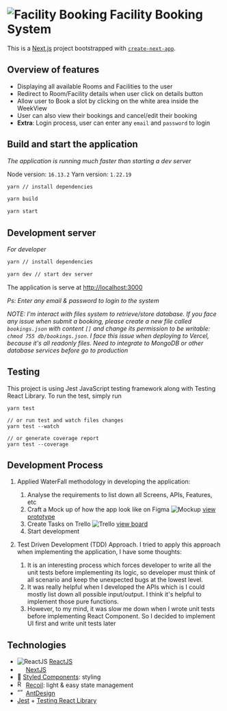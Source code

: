# ![Facility Booking](https://facility-booking.vercel.app/_next/image?url=%2Flogo.png&w=32&q=75) Facility Booking System

This is a [Next.js](https://nextjs.org/) project bootstrapped with [`create-next-app`](https://github.com/vercel/next.js/tree/canary/packages/create-next-app).

## Overview of features

- Displaying all available Rooms and Facilities to the user
- Redirect to Room/Facility details when user click on details button
- Allow user to Book a slot by clicking on the white area inside the WeekView
- User can also view their bookings and cancel/edit their booking
- **Extra**: Login process, user can enter any `email` and `password` to login

## Build and start the application

_The application is running much faster than starting a dev server_

Node version: `16.13.2`
Yarn version: `1.22.19`

```bash
yarn // install dependencies

yarn build

yarn start
```

## Development server

_For developer_

```bash
yarn // install dependencies

yarn dev // start dev server
```

The application is serve at [http://localhost:3000](http://localhost:3000)

_Ps: Enter any email & password to login to the system_

_NOTE: I'm interact with files system to retrieve/store database. If you face any issue when submit a booking, please create a new file called `bookings.json` with content `[]` and change its permission to be writable: `chmod 755 db/bookings.json`. I face this issue when deploying to Vercel, because it's all readonly files. Need to integrate to MongoDB or other database services before go to production_

## Testing

This project is using Jest JavaScript testing framework along with Testing React Library. To run the test, simply run

```
yarn test

// or run test and watch files changes
yarn test --watch

// or generate coverage report
yarn test --coverage
```

## Development Process

1. Applied WaterFall methodology in developing the application:

   1. Analyse the requirements to list down all Screens, APIs, Features, etc
   2. Craft a Mock up of how the app look like on Figma ![Mockup](https://icons-for-free.com/download-icon-figma+product+prototyping+soft+icon-1320168267226111826_16.ico 'Figma') [view prototype](https://www.figma.com/proto/bHq2rdBxgsygNlQdMgdrgh/Facility-Booking?node-id=179446%3A170518&scaling=scale-down&page-id=179446%3A170394&starting-point-node-id=179446%3A170518)
   3. Create Tasks on Trello ![Trello](https://icons-for-free.com/download-icon-trello-1330289861633868130_16.png 'Trello Board') [view board](https://drive.google.com/file/d/1IYNZqYJJTIsUaSXjcSaDF6-GkGjjy7d5/view)
   4. Start development

2. Test Driven Development (TDD) Approach. I tried to apply this approach when implementing the application, I have some thoughts:
   1. It is an interesting process which forces developer to write all the unit tests before implementing its logic, so developer must think of all scenario and keep the unexpected bugs at the lowest level.
   2. It was really helpful when I developed the APIs which is I could mostly list down all possible input/output. I think it's helpful to implement those pure functions.
   3. However, to my mind, it was slow me down when I wrote unit tests before implementing React Component. So I decided to implement UI first and write unit tests later

## Technologies

- ![ReactJS](https://icons-for-free.com/download-icon-vscode+icons+type+reactjs-1324451469448726104_16.png) [ReactJS](https://reactjs.org/)
- <img src="https://miro.medium.com/max/1400/1*gxOA6-EF8P8vnYdk3Bc9bg.png" height="16" /> [NextJS](https://nextjs.org/)
- 💅 [Styled Components](https://styled-components.com/): styling
- <img src="https://recoiljs.org/img/logo.svg" alt="REcoilJS" height="16" /> [Recoil](https://recoiljs.org/): light & easy state management
- <img src="https://camo.githubusercontent.com/363242675617648bfbedd1610f89ac28df0f9e1bac8749d83109fafdf8524fff/68747470733a2f2f67772e616c697061796f626a656374732e636f6d2f7a6f732f726d73706f7274616c2f4b4470677667754d704766716148506a6963524b2e737667" alt= “” width="16" height="16"> [AntDesign](https://ant.design/)
- [Jest](https://jestjs.io/) + [Testing React Library](https://testing-library.com/docs/react-testing-library/intro/)
